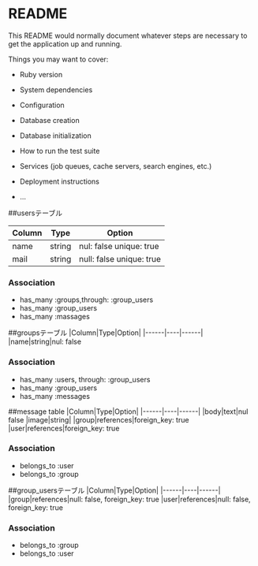 # README

This README would normally document whatever steps are necessary to get the
application up and running.

Things you may want to cover:

* Ruby version

* System dependencies

* Configuration

* Database creation

* Database initialization

* How to run the test suite

* Services (job queues, cache servers, search engines, etc.)

* Deployment instructions

* ...

##usersテーブル

|Column|Type|Option|
|------|----|------|
|name|string|nul: false unique: true
|mail|string|null: false unique: true

### Association
- has_many :groups,through: :group_users
- has_many :group_users
- has_many :massages

##groupsテーブル
|Column|Type|Option|
|------|----|------|
|name|string|nul: false

### Association
- has_many :users, through: :group_users
- has_many :group_users
- has_many :messages

##message table
|Column|Type|Option|
|------|----|------|
|body|text|nul false
|image|string|
|group|references|foreign_key: true
|user|references|foreign_key: true

### Association
- belongs_to :user
- belongs_to :group

##group_usersテーブル
|Column|Type|Option|
|------|----|------|
|group|references|null: false, foreign_key: true
|user|references|null: false, foreign_key: true

### Association
- belongs_to :group
- belongs_to :user

